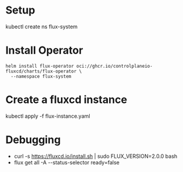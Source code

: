 # Setup 

kubectl create ns flux-system

# Install Operator
```
helm install flux-operator oci://ghcr.io/controlplaneio-fluxcd/charts/flux-operator \
  --namespace flux-system
```


# Create a fluxcd instance
kubectl apply -f flux-instance.yaml


# Debugging
- curl -s https://fluxcd.io/install.sh | sudo FLUX_VERSION=2.0.0 bash
- flux get all -A --status-selector ready=false
